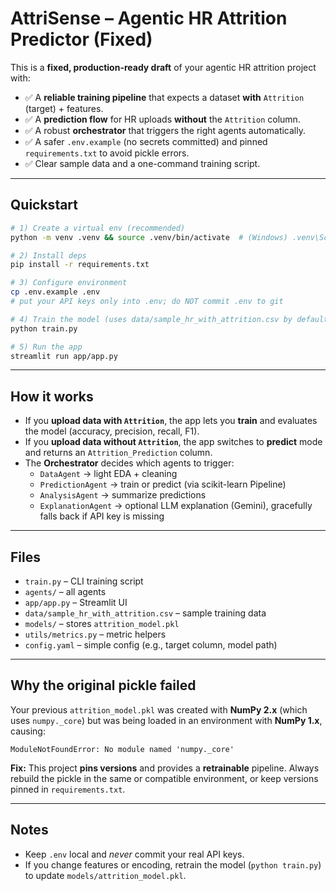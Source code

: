 # AttriSense – Agentic HR Attrition Predictor (Fixed)

This is a **fixed, production-ready draft** of your agentic HR attrition project with:

- ✅ A **reliable training pipeline** that expects a dataset **with** `Attrition` (target) + features.
- ✅ A **prediction flow** for HR uploads **without** the `Attrition` column.
- ✅ A robust **orchestrator** that triggers the right agents automatically.
- ✅ A safer `.env.example` (no secrets committed) and pinned `requirements.txt` to avoid pickle errors.
- ✅ Clear sample data and a one-command training script.

---

## Quickstart

```bash
# 1) Create a virtual env (recommended)
python -m venv .venv && source .venv/bin/activate  # (Windows) .venv\Scripts\activate

# 2) Install deps
pip install -r requirements.txt

# 3) Configure environment
cp .env.example .env
# put your API keys only into .env; do NOT commit .env to git

# 4) Train the model (uses data/sample_hr_with_attrition.csv by default)
python train.py

# 5) Run the app
streamlit run app/app.py
```

---

## How it works

- If you **upload data with `Attrition`**, the app lets you **train** and evaluates the model (accuracy, precision, recall, F1).
- If you **upload data without `Attrition`**, the app switches to **predict** mode and returns an `Attrition_Prediction` column.
- The **Orchestrator** decides which agents to trigger:
  - `DataAgent` → light EDA + cleaning
  - `PredictionAgent` → train or predict (via scikit-learn Pipeline)
  - `AnalysisAgent` → summarize predictions
  - `ExplanationAgent` → optional LLM explanation (Gemini), gracefully falls back if API key is missing

---

## Files

- `train.py` – CLI training script
- `agents/` – all agents
- `app/app.py` – Streamlit UI
- `data/sample_hr_with_attrition.csv` – sample training data
- `models/` – stores `attrition_model.pkl`
- `utils/metrics.py` – metric helpers
- `config.yaml` – simple config (e.g., target column, model path)

---

## Why the original pickle failed

Your previous `attrition_model.pkl` was created with **NumPy 2.x** (which uses `numpy._core`) but was being loaded in an environment with **NumPy 1.x**, causing:

```
ModuleNotFoundError: No module named 'numpy._core'
```

**Fix:** This project **pins versions** and provides a **retrainable** pipeline. Always rebuild the pickle in the same or compatible environment, or keep versions pinned in `requirements.txt`.

---

## Notes
- Keep `.env` local and *never* commit your real API keys.
- If you change features or encoding, retrain the model (`python train.py`) to update `models/attrition_model.pkl`.
